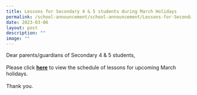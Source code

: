 ```yaml
---
title: Lessons for Secondary 4 & 5 students during March Holidays
permalink: /school-announcement/school-announcement/Lessons-for-Secondary-4-5-students-during-March-Holidays/
date: 2023-03-06
layout: post
description: ""
image: ""
---
```

Dear parents/guardians of Secondary 4 & 5 students,
<br><br>
Please click [**here**](https://go.gov.sg/2023sgsssec45marholslessons) to view the schedule of lessons for upcoming March holidays.
<br><br>
Thank you.
